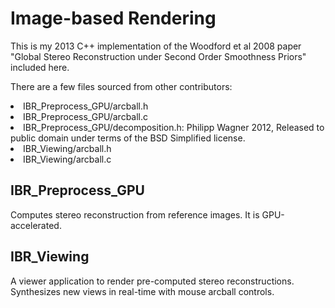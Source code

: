 <h1>Image-based Rendering</h1>
<p>This is my 2013 C++ implementation of the Woodford et al 2008 paper "Global Stereo Reconstruction under Second Order Smoothness Priors" included here.</p>
<p>There are a few files sourced from other contributors:</p>
<li>IBR_Preprocess_GPU/arcball.h</li>
<li>IBR_Preprocess_GPU/arcball.c</li>
<li>IBR_Preprocess_GPU/decomposition.h: Philipp Wagner <bytefish[at]gmx[dot]de> 2012, Released to public domain under terms of the BSD Simplified license.</li>
<li>IBR_Viewing/arcball.h</li>
<li>IBR_Viewing/arcball.c</li>

<h2>IBR_Preprocess_GPU</h2>
<p>Computes stereo reconstruction from reference images.  It is GPU-accelerated.</p>

<h2>IBR_Viewing</h2>
<p>A viewer application to render pre-computed stereo reconstructions.  Synthesizes new views in real-time with mouse arcball controls.</p>
